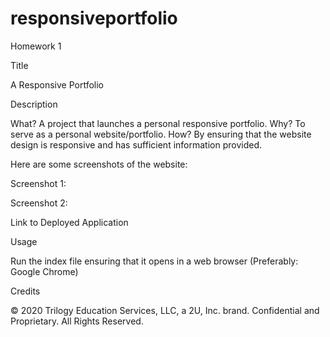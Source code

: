 # responsiveportfolio
Homework 1

Title

A Responsive Portfolio

Description

What? A project that launches a personal responsive portfolio. 
Why? To serve as a personal website/portfolio.
How? By ensuring that the website design is responsive and has sufficient information provided.

Here are some screenshots of the website:

Screenshot 1:


Screenshot 2:


Link to Deployed Application



Usage

Run the index file ensuring that it opens in a web browser (Preferably: Google Chrome) 

Credits

© 2020 Trilogy Education Services, LLC, a 2U, Inc. brand. Confidential and Proprietary. All Rights Reserved.
